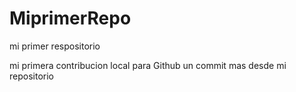 # MiprimerRepo

mi primer respositorio 

mi primera contribucion local para Github
un commit mas desde mi repositorio 
